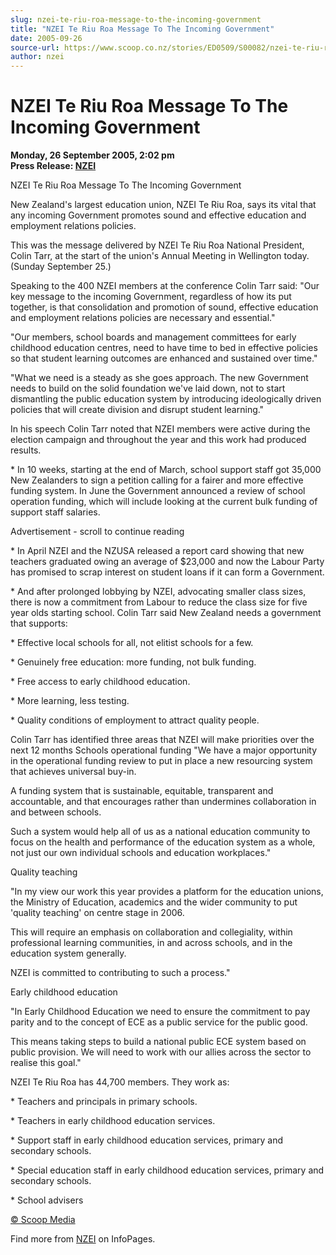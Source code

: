 ```yaml
---
slug: nzei-te-riu-roa-message-to-the-incoming-government
title: "NZEI Te Riu Roa Message To The Incoming Government"
date: 2005-09-26
source-url: https://www.scoop.co.nz/stories/ED0509/S00082/nzei-te-riu-roa-message-to-the-incoming-government.htm
author: nzei
---
```

NZEI Te Riu Roa Message To The Incoming Government
==================================================

**Monday, 26 September 2005, 2:02 pm**  
**Press Release: [NZEI](https://info.scoop.co.nz/NZEI)**

  
NZEI Te Riu Roa Message To The Incoming Government

New Zealand's largest education union, NZEI Te Riu Roa, says its vital that any incoming Government promotes sound and effective education and employment relations policies.

This was the message delivered by NZEI Te Riu Roa National President, Colin Tarr, at the start of the union's Annual Meeting in Wellington today. (Sunday September 25.)

Speaking to the 400 NZEI members at the conference Colin Tarr said: \"Our key message to the incoming Government, regardless of how its put together, is that consolidation and promotion of sound, effective education and employment relations policies are necessary and essential."

"Our members, school boards and management committees for early childhood education centres, need to have time to bed in effective policies so that student learning outcomes are enhanced and sustained over time."

"What we need is a steady as she goes approach. The new Government needs to build on the solid foundation we've laid down, not to start dismantling the public education system by introducing ideologically driven policies that will create division and disrupt student learning."

In his speech Colin Tarr noted that NZEI members were active during the election campaign and throughout the year and this work had produced results.

\* In 10 weeks, starting at the end of March, school support staff got 35,000 New Zealanders to sign a petition calling for a fairer and more effective funding system. In June the Government announced a review of school operation funding, which will include looking at the current bulk funding of support staff salaries.

Advertisement - scroll to continue reading





\* In April NZEI and the NZUSA released a report card showing that new teachers graduated owing an average of $23,000 and now the Labour Party has promised to scrap interest on student loans if it can form a Government.

\* And after prolonged lobbying by NZEI, advocating smaller class sizes, there is now a commitment from Labour to reduce the class size for five year olds starting school. Colin Tarr said New Zealand needs a government that supports:

\* Effective local schools for all, not elitist schools for a few.

\* Genuinely free education: more funding, not bulk funding.

\* Free access to early childhood education.

\* More learning, less testing.

\* Quality conditions of employment to attract quality people.

Colin Tarr has identified three areas that NZEI will make priorities over the next 12 months Schools operational funding "We have a major opportunity in the operational funding review to put in place a new resourcing system that achieves universal buy-in.

A funding system that is sustainable, equitable, transparent and accountable, and that encourages rather than undermines collaboration in and between schools.

Such a system would help all of us as a national education community to focus on the health and performance of the education system as a whole, not just our own individual schools and education workplaces."

Quality teaching

"In my view our work this year provides a platform for the education unions, the Ministry of Education, academics and the wider community to put 'quality teaching' on centre stage in 2006.

This will require an emphasis on collaboration and collegiality, within professional learning communities, in and across schools, and in the education system generally.

NZEI is committed to contributing to such a process."

Early childhood education

"In Early Childhood Education we need to ensure the commitment to pay parity and to the concept of ECE as a public service for the public good.

This means taking steps to build a national public ECE system based on public provision. We will need to work with our allies across the sector to realise this goal."

NZEI Te Riu Roa has 44,700 members. They work as:

\* Teachers and principals in primary schools.

\* Teachers in early childhood education services.

\* Support staff in early childhood education services, primary and secondary schools.

\* Special education staff in early childhood education services, primary and secondary schools.

\* School advisers  

[© Scoop Media](http://www.scoop.co.nz/about/terms.html)

Find more from [NZEI](https://info.scoop.co.nz/NZEI) on InfoPages.